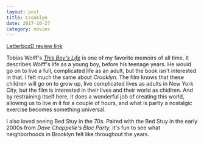 ```yaml
---
layout: post
title: Crooklyn
date: 2017-10-27
category: movies
---
```

 
[LetterboxD review link](https://letterboxd.com/samarthbhaskar/film/crooklyn/)

Tobias Wolff's <em><a href="https://www.goodreads.com/review/show/1901723751">This Boy's Life</a></em> is one of my favorite memoirs of all time. It describes Wolff's life as a young boy, before his teenage years. He would go on to live a full, complicated life as an adult, but the book isn't interested in that. I felt much the same about <em>Crooklyn</em>. The film knows that these children will go on to grow up, live complicated lives as adults in New York City, but the film is interested in their lives and their world as chidlren. And by restraining itself here, it does a wonderful job of creating this world, allowing us to live in it for a couple of hours, and what is partly a nostalgic exercise becomes something universal.

I also loved seeing Bed Stuy in the 70s. Paired with the Bed Stuy in the early 2000s from <em>Dave Chappelle's Bloc Party</em>, it's fun to see what neighborhoods in Brooklyn felt like throughout the years.